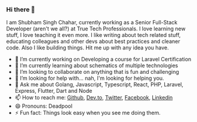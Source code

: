 ### Hi there 👋

I am Shubham Singh Chahar, currently working as a Senior Full-Stack Developer (aren't we all?) at True Tech Professionals. I love learning new stuff, I love teaching it even more.
I like writing about tech related stuff, educating colleagues and other devs about best practices and cleaner code. Also I like building things. Hit me up with any idea you have.

- 🔭 I’m currently working on Developing a course for Laravel Certification
- 🌱 I’m currently learning about schematics of multiple technologies
- 👯 I’m looking to collaborate on anything that is fun and challenging
- 🤔 I’m looking for help with... nah, I'm looking for helping you.
- 💬 Ask me about Golang, Javascript, Typescript, React, PHP, Laravel, Express, Flutter, Dart and Node 
- 📫 How to reach me: [Github](https://github.com/thefallenmerc), [Dev.to](https://dev.to/https://dev.to/shubhamsinghchahar), [Twitter](https://twitter.com/albakchod), [Facebook](https://facebook.com/shubham.chahar), [Linkedin](https://www.linkedin.com/in/shubhamschahar)
- 😄 Pronouns: Deadpool
- ⚡ Fun fact: Things look easy when you see me doing them.


<!--
**thefallenmerc/thefallenmerc** is a ✨ _special_ ✨ repository because its `README.md` (this file) appears on your GitHub profile.

Here are some ideas to get you started:

- 🔭 I’m currently working on ...
- 🌱 I’m currently learning ...
- 👯 I’m looking to collaborate on ...
- 🤔 I’m looking for help with ...
- 💬 Ask me about ...
- 📫 How to reach me: ...
- 😄 Pronouns: ...
- ⚡ Fun fact: ...
-->
